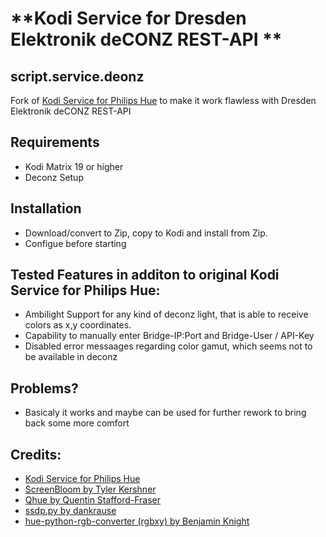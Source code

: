 # **Kodi Service for Dresden Elektronik deCONZ REST-API **
## script.service.deonz

Fork of [Kodi Service for Philips Hue](https://github.com/zim514/script.service.hue) to make it work flawless with Dresden Elektronik deCONZ REST-API


## Requirements
- Kodi Matrix 19 or higher
- Deconz Setup

## Installation

- Download/convert to Zip, copy to Kodi and install from Zip.
- Configue before starting


## Tested Features in additon to original Kodi Service for Philips Hue:
- Ambilight Support for any kind of deconz light, that is able to receive colors as x,y coordinates.
- Capability to manually enter Bridge-IP:Port and Bridge-User / API-Key
- Disabled error messaages regarding color gamut, which seems not to be available in deconz


## Problems?

- Basicaly it works and maybe can be used for further rework to bring back some more comfort

## Credits:

- [Kodi Service for Philips Hue](https://github.com/zim514/script.service.hue)
- [ScreenBloom by Tyler Kershner](https://github.com/kershner/screenBloom) 
- [Qhue by Quentin Stafford-Fraser](https://github.com/quentinsf/qhue)
- [ssdp.py by dankrause](https://gist.github.com/dankrause/6000248)
- [hue-python-rgb-converter (rgbxy) by  Benjamin Knight](https://github.com/benknight/hue-python-rgb-converter)
